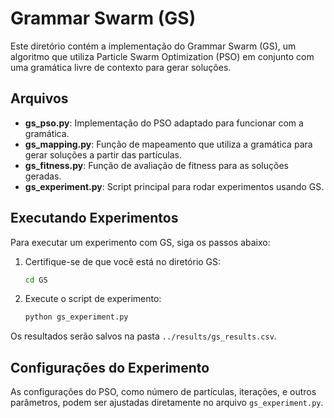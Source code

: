 # Grammar Swarm (GS)

Este diretório contém a implementação do Grammar Swarm (GS), um algoritmo que utiliza Particle Swarm Optimization (PSO) em conjunto com uma gramática livre de contexto para gerar soluções.

## Arquivos

- **gs_pso.py**: Implementação do PSO adaptado para funcionar com a gramática.
- **gs_mapping.py**: Função de mapeamento que utiliza a gramática para gerar soluções a partir das partículas.
- **gs_fitness.py**: Função de avaliação de fitness para as soluções geradas.
- **gs_experiment.py**: Script principal para rodar experimentos usando GS.

## Executando Experimentos

Para executar um experimento com GS, siga os passos abaixo:

1. Certifique-se de que você está no diretório GS:
    ```bash
    cd GS
    ```
2. Execute o script de experimento:
    ```bash
    python gs_experiment.py
    ```

Os resultados serão salvos na pasta `../results/gs_results.csv`.

## Configurações do Experimento

As configurações do PSO, como número de partículas, iterações, e outros parâmetros, podem ser ajustadas diretamente no arquivo `gs_experiment.py`.

